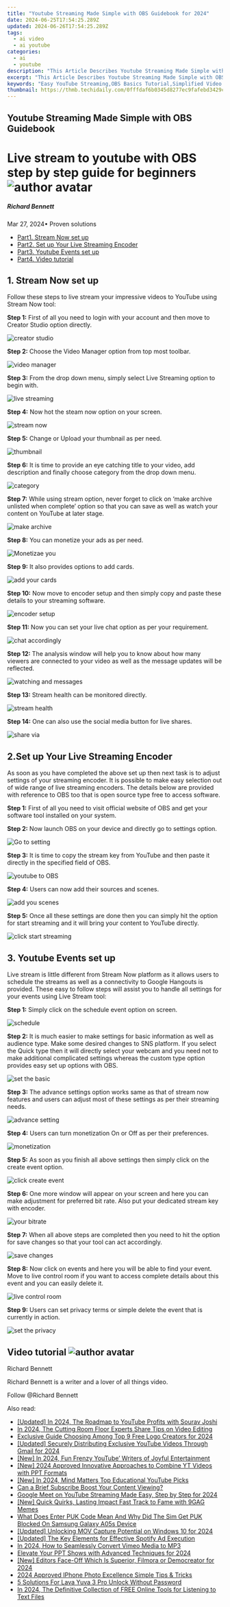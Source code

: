 ```yaml
---
title: "Youtube Streaming Made Simple with OBS Guidebook for 2024"
date: 2024-06-25T17:54:25.289Z
updated: 2024-06-26T17:54:25.289Z
tags:
  - ai video
  - ai youtube
categories:
  - ai
  - youtube
description: "This Article Describes Youtube Streaming Made Simple with OBS Guidebook for 2024"
excerpt: "This Article Describes Youtube Streaming Made Simple with OBS Guidebook for 2024"
keywords: "Easy YouTube Streaming,OBS Basics Tutorial,Simplified Video Broadcast,LiveStream OBS Guide,OBS Streaming Simplicity,OBS Video Capture Help,Basic OBS Stream Setup"
thumbnail: https://thmb.techidaily.com/0fffdaf6b0345d8277ec9fafebd3429c28f703cd8774f81e39bb2cfd9b5790b4.jpg
---
```


## Youtube Streaming Made Simple with OBS Guidebook

# Live stream to youtube with OBS step by step guide for beginners ![author avatar](https://images.wondershare.com/filmora/article-images/richard-bennett.jpg)

##### Richard Bennett

 Mar 27, 2024• Proven solutions

* [Part1\. Stream Now set up](#part1)
* [Part2. Set up Your Live Streaming Encoder](#part2)
* [Part3\. Youtube Events set up](#part3)
* [Part4\. Video tutorial](#part4)

## 1\. Stream Now set up

Follow these steps to live stream your impressive videos to YouTube using Stream Now tool:

**Step 1:** First of all you need to login with your account and then move to Creator Studio option directly.

![creator studio](https://images.wondershare.com/filmora/article-images/creator-studio.jpg)

**Step 2:** Choose the Video Manager option from top most toolbar.

![video manager](https://images.wondershare.com/filmora/article-images/video-manager.jpg)

**Step 3:** From the drop down menu, simply select Live Streaming option to begin with.

![live streaming](https://images.wondershare.com/filmora/article-images/live-streaming.jpg)

**Step 4:** Now hot the steam now option on your screen.

![stream now](https://images.wondershare.com/filmora/article-images/stream-now.jpg)

**Step 5:** Change or Upload your thumbnail as per need.

![thumbnail](https://images.wondershare.com/filmora/article-images/thumbnail.jpg)

**Step 6:** It is time to provide an eye catching title to your video, add description and finally choose category from the drop down menu.

![category](https://images.wondershare.com/filmora/article-images/category.jpg)

**Step 7:** While using stream option, never forget to click on ‘make archive unlisted when complete’ option so that you can save as well as watch your content on YouTube at later stage.

![make archive](https://images.wondershare.com/filmora/article-images/make-archive.jpg)

**Step 8:** You can monetize your ads as per need.

![Monetizae you](https://images.wondershare.com/filmora/article-images/monetizae-you.jpg)

**Step 9:** It also provides options to add cards.

![add your cards](https://images.wondershare.com/filmora/article-images/add-your-cards.jpg)

**Step 10:** Now move to encoder setup and then simply copy and paste these details to your streaming software.

![encoder setup](https://images.wondershare.com/filmora/article-images/encoder-setup.jpg)

**Step 11:** Now you can set your live chat option as per your requirement.

![chat accordingly](https://images.wondershare.com/filmora/article-images/chat-accordingly.jpg)

**Step 12:** The analysis window will help you to know about how many viewers are connected to your video as well as the message updates will be reflected.

![watching and messages](https://images.wondershare.com/filmora/article-images/watching-and-messages.jpg)

**Step 13:** Stream health can be monitored directly.

![stream health](https://images.wondershare.com/filmora/article-images/stream-health.jpg)

**Step 14:** One can also use the social media button for live shares.

![share via](https://images.wondershare.com/filmora/article-images/share-via.jpg)

## 2.Set up Your Live Streaming Encoder

As soon as you have completed the above set up then next task is to adjust settings of your streaming encoder. It is possible to make easy selection out of wide range of live streaming encoders. The details below are provided with reference to OBS too that is open source type free to access software.

**Step 1:** First of all you need to visit official website of OBS and get your software tool installed on your system.

**Step 2:** Now launch OBS on your device and directly go to settings option.

![Go to setting](https://images.wondershare.com/filmora/article-images/go-to-setting.jpg)

**Step 3:** It is time to copy the stream key from YouTube and then paste it directly in the specified field of OBS.

![youtube to OBS](https://images.wondershare.com/filmora/article-images/youtube-to-obs.jpg)

**Step 4:** Users can now add their sources and scenes.

![add you scenes](https://images.wondershare.com/filmora/article-images/add-you-scenes.jpg)

**Step 5:** Once all these settings are done then you can simply hit the option for start streaming and it will bring your content to YouTube directly.

![click start streaming](https://images.wondershare.com/filmora/article-images/click-start-streaming.jpg)

## 3\. Youtube Events set up

Live stream is little different from Stream Now platform as it allows users to schedule the streams as well as a connectivity to Google Hangouts is provided. These easy to follow steps will assist you to handle all settings for your events using Live Stream tool:

**Step 1:** Simply click on the schedule event option on screen.

![schedule](https://images.wondershare.com/filmora/article-images/schedule.jpg)

**Step 2:** It is much easier to make settings for basic information as well as audience type. Make some desired changes to SNS platform. If you select the Quick type then it will directly select your webcam and you need not to make additional complicated settings whereas the custom type option provides easy set up options with OBS.

![set the basic](https://images.wondershare.com/filmora/article-images/set-the-basic.jpg)

**Step 3:** The advance settings option works same as that of stream now features and users can adjust most of these settings as per their streaming needs.

![advance setting](https://images.wondershare.com/filmora/article-images/advance-setting.jpg)

**Step 4:** Users can turn monetization On or Off as per their preferences.

![monetization](https://images.wondershare.com/filmora/article-images/monetization.jpg)

**Step 5:** As soon as you finish all above settings then simply click on the create event option.

![click create event](https://images.wondershare.com/filmora/article-images/click-create-event.jpg)

**Step 6:** One more window will appear on your screen and here you can make adjustment for preferred bit rate. Also put your dedicated stream key with encoder.

![your bitrate](https://images.wondershare.com/filmora/article-images/your-bitrate.jpg)

**Step 7:** When all above steps are completed then you need to hit the option for save changes so that your tool can act accordingly.

![save changes](https://images.wondershare.com/filmora/article-images/save-changes.jpg)

**Step 8:** Now click on events and here you will be able to find your event. Move to live control room if you want to access complete details about this event and you can easily delete it.

![live control room](https://images.wondershare.com/filmora/article-images/live-control-room.jpg)

**Step 9:** Users can set privacy terms or simple delete the event that is currently in action.

![set the privacy](https://images.wondershare.com/filmora/article-images/set-the-privacy.jpg)

## Video tutorial ![author avatar](https://images.wondershare.com/filmora/article-images/richard-bennett.jpg)

Richard Bennett

Richard Bennett is a writer and a lover of all things video.

Follow @Richard Bennett


<ins class="adsbygoogle"
     style="display:block"
     data-ad-format="autorelaxed"
     data-ad-client="ca-pub-7571918770474297"
     data-ad-slot="1223367746"></ins>



<ins class="adsbygoogle"
     style="display:block"
     data-ad-client="ca-pub-7571918770474297"
     data-ad-slot="8358498916"
     data-ad-format="auto"
     data-full-width-responsive="true"></ins>

<span class="atpl-alsoreadstyle">Also read:</span>
<div><ul>
<li><a href="https://youtube-tips.techidaily.com/ed-in-2024-the-roadmap-to-youtube-profits-with-sourav-joshi/"><u>[Updated] In 2024, The Roadmap to YouTube Profits with Sourav Joshi</u></a></li>
<li><a href="https://youtube-tips.techidaily.com/24-the-cutting-room-floor-experts-share-tips-on-video-editing/"><u>In 2024, The Cutting Room Floor  Experts Share Tips on Video Editing</u></a></li>
<li><a href="https://youtube-tips.techidaily.com/sive-guide-choosing-among-top-9-free-logo-creators-for-2024/"><u>Exclusive Guide  Choosing Among Top 9 Free Logo Creators for 2024</u></a></li>
<li><a href="https://youtube-tips.techidaily.com/ed-securely-distributing-exclusive-youtube-videos-through-gmail-for-2024/"><u>[Updated] Securely Distributing Exclusive YouTube Videos Through Gmail for 2024</u></a></li>
<li><a href="https://youtube-tips.techidaily.com/n-2024-fun-frenzy-youtube-writers-of-joyful-entertainment/"><u>[New] In 2024, Fun Frenzy  YouTube’ Writers of Joyful Entertainment</u></a></li>
<li><a href="https://youtube-tips.techidaily.com/024-approved-innovative-approaches-to-combine-yt-videos-with-ppt-formats/"><u>[New] 2024 Approved  Innovative Approaches to Combine YT Videos with PPT Formats</u></a></li>
<li><a href="https://youtube-tips.techidaily.com/n-2024-mind-matters-top-educational-youtube-picks/"><u>[New] In 2024, Mind Matters  Top Educational YouTube Picks</u></a></li>
<li><a href="https://youtube-tips.techidaily.com/-brief-subscribe-boost-your-content-viewing/"><u>Can a Brief Subscribe Boost Your Content Viewing?</u></a></li>
<li><a href="https://youtube-tips.techidaily.com/e-meet-on-youtube-streaming-made-easy-step-by-step-for-2024/"><u>Google Meet on YouTube  Streaming Made Easy, Step by Step for 2024</u></a></li>
<li><a href="https://fox-access.techidaily.com/new-quick-quirks-lasting-impact-fast-track-to-fame-with-9gag-memes/"><u>[New] Quick Quirks, Lasting Impact  Fast Track to Fame with 9GAG Memes</u></a></li>
<li><a href="https://sim-unlock.techidaily.com/what-does-enter-puk-code-mean-and-why-did-the-sim-get-puk-blocked-on-samsung-galaxy-a05s-device-by-drfone-android/"><u>What Does Enter PUK Code Mean And Why Did The Sim Get PUK Blocked On Samsung Galaxy A05s Device</u></a></li>
<li><a href="https://desktop-recording.techidaily.com/updated-unlocking-mov-capture-potential-on-windows-10-for-2024/"><u>[Updated] Unlocking MOV Capture Potential on Windows 10 for 2024</u></a></li>
<li><a href="https://some-skills.techidaily.com/updated-the-key-elements-for-effective-spotify-ad-execution/"><u>[Updated] The Key Elements for Effective Spotify Ad Execution</u></a></li>
<li><a href="https://vimeo-videos.techidaily.com/in-2024-how-to-seamlessly-convert-vimeo-media-to-mp3/"><u>In 2024, How to Seamlessly Convert Vimeo Media to MP3</u></a></li>
<li><a href="https://remote-screen-capture.techidaily.com/elevate-your-ppt-shows-with-advanced-techniques-for-2024/"><u>Elevate Your PPT Shows with Advanced Techniques for 2024</u></a></li>
<li><a href="https://video-screen-grab.techidaily.com/new-editors-face-off-which-is-superior-filmora-or-democreator-for-2024/"><u>[New] Editors Face-Off  Which Is Superior, Filmora or Democreator for 2024</u></a></li>
<li><a href="https://extra-guidance.techidaily.com/2024-approved-iphone-photo-excellence-simple-tips-and-tricks/"><u>2024 Approved  IPhone Photo Excellence  Simple Tips & Tricks</u></a></li>
<li><a href="https://android-unlock.techidaily.com/5-solutions-for-lava-yuva-3-pro-unlock-without-password-by-drfone-android/"><u>5 Solutions For Lava Yuva 3 Pro Unlock Without Password</u></a></li>
<li><a href="https://audio-editing.techidaily.com/in-2024-the-definitive-collection-of-free-online-tools-for-listening-to-text-files/"><u>In 2024, The Definitive Collection of FREE Online Tools for Listening to Text Files</u></a></li>
</ul></div>
